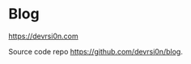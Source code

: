 <!-- README for https://github.com/devrsi0n/devrsi0n.github.io -->

# Blog

<https://devrsi0n.com>

Source code repo <https://github.com/devrsi0n/blog>.

